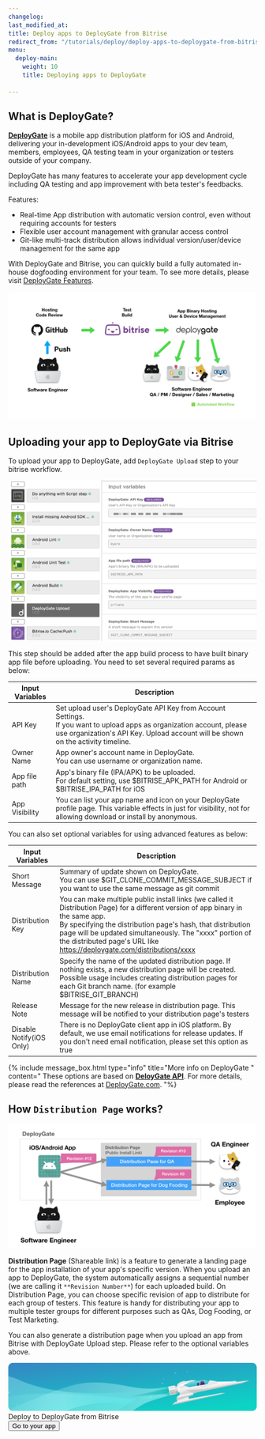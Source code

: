 ```yaml
---
changelog:
last_modified_at:
title: Deploy apps to DeployGate from Bitrise
redirect_from: "/tutorials/deploy/deploy-apps-to-deploygate-from-bitrise/"
menu:
  deploy-main:
    weight: 10
    title: Deploying apps to DeployGate

---
```

## What is DeployGate?

[**DeployGate**](https://deploygate.com?locale=en) is a mobile app distribution platform for iOS and Android, delivering your in-development iOS/Android apps to your dev team, members, employees, QA testing team in your organization or testers outside of your company.

DeployGate has many features to accelerate your app development cycle including QA testing and app improvement with beta tester's feedbacks.

Features:

* Real-time App distribution with automatic version control, even without requiring accounts for testers
* Flexible user account management with granular access control
* Git-like multi-track distribution allows individual version/user/device management for the same app

With DeployGate and Bitrise, you can quickly build a fully automated in-house dogfooding environment for your team. To see more details, please visit [DeployGate Features](https://deploygate.com/features?locale=en).

![Automated app distribution workflow](/img/tutorials/deploy/deploygate/flow.png)

## Uploading your app to DeployGate via Bitrise

To upload your app to DeployGate, add `DeployGate Upload` step to your bitrise workflow.

![DeployGate Workflow Step](/img/tutorials/deploy/deploygate/step.png)

This step should be added after the app build process to have built binary app file before uploading.
You need to set several required params as below:

| Input Variables | Description |
| --- | --- |
| API Key | Set upload user's DeployGate API Key from Account Settings. <br>If you want to upload apps as organization account, please use organization's API Key. Upload account will be shown on the activity timeline. |
| Owner Name | App owner's account name in DeployGate. <br> You can use username or organization name. |
| App file path | App's binary file (IPA/APK) to be uploaded.<br>For default setting, use $BITRISE_APK_PATH for Android or $BITRISE_IPA_PATH for iOS |
| App Visibility | You can list your app name and icon on your DeployGate profile page. This variable effects in just for visibility, not for allowing download or install by anonymous. |

You can also set optional variables for using advanced features as below:

| Input Variables | Description |
| --- | --- |
| Short Message | Summary of update shown on DeployGate.<br>You can use $GIT_CLONE_COMMIT_MESSAGE_SUBJECT if you want to use the same message as git commit |
| Distribution Key | You can make multiple public install links (we called it Distribution Page) for a different version of app binary in the same app. <br>By specifying the distribution page's hash, that distribution page will be updated simultaneously. The "xxxx" portion of the distributed page's URL like https://deploygate.com/distributions/xxxx |
| Distribution Name | Specify the name of the updated distribution page. If nothing exists, a new distribution page will be created. Possible usage includes creating distribution pages for each Git branch name. (for example $BITRISE_GIT_BRANCH) |
| Release Note | Message for the new release in distribution page. This message will be notified to your distribution page's testers |
| Disable Notify(iOS Only) | There is no DeployGate client app in iOS platform. By default, we use email notifications for release updates. If you don't need email notification, please set this option as true |

{% include message_box.html type="info" title="More info on DeployGate " content=" These options are based on [**DeloyGate API**](https://docs.deploygate.com/reference). For more details, please read the references at [DeployGate.com](https://deploygate.com?locale=en).
"%}

## How `Distribution Page` works?

![Distribution Page](/img/tutorials/deploy/deploygate/distribution_page.png)

**Distribution Page** (Shareable link) is a feature to generate a landing page for the app installation of your app's specific version. When you upload an app to DeployGate, the system automatically assigns a sequential number (we are calling it `**Revision Number**`) for each uploaded build. On Distribution Page, you can choose specific revision of app to distribute for each group of testers.
This feature is handy for distributing your app to multiple tester groups for different purposes such as QAs, Dog Fooding, or Test Marketing.

You can also generate a distribution page when you upload an app from Bitrise with DeployGate Upload step. Please refer to the optional variables above.

<div class="banner">
	<img src="/assets/images/banner-bg-888x170.png" style="border: none;">
	<div class="deploy-text">Deploy to DeployGate from Bitrise</div>
	<a target="_blank" href="https://app.bitrise.io/dashboard/builds"><button class="button">Go to your app</button></a>
</div>